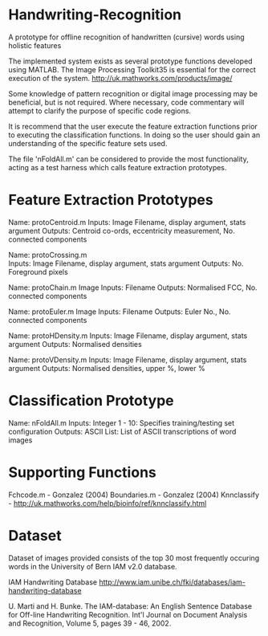Handwriting-Recognition
=======================

A prototype for offline recognition of handwritten (cursive) words using holistic features

The implemented system exists as several prototype functions developed using MATLAB. The Image Processing Toolkit35 is essential for the correct execution of the system. http://uk.mathworks.com/products/image/

Some knowledge of pattern recognition or digital image processing may be beneficial, but is not required. Where necessary, code commentary will attempt to clarify the purpose of specific code regions.

It is recommend that the user execute the feature extraction functions prior to executing the classification functions. In doing so the user should gain an understanding of the specific feature sets used.

The file 'nFoldAll.m' can be considered to provide the most functionality, acting as a test harness which calls feature extraction prototypes.


Feature Extraction Prototypes 
=============================
Name: protoCentroid.m 
Inputs: Image Filename, display argument, stats argument 
Outputs: Centroid co-ords, eccentricity measurement, No. connected components 

Name: protoCrossing.m  
Inputs: Image Filename, display argument, stats argument
Outputs: No. Foreground pixels 

Name: protoChain.m Image 
Inputs: Filename 
Outputs: Normalised FCC, No. connected components  

Name: protoEuler.m Image 
Inputs: Filename 
Outputs: Euler No., No. connected components 

Name: protoHDensity.m
Inputs: Image Filename, display argument, stats argument
Outputs: Normalised densities

Name: protoVDensity.m
Inputs: Image Filename, display argument, stats argument
Outputs: Normalised densities,  upper %, lower %  

Classification Prototype  
=========================
Name:  nFoldAll.m
Inputs: Integer  1 - 10: Specifies training/testing set configuration
Outputs: ASCII List: List of ASCII transcriptions of word images    

Supporting Functions
=======================
Fchcode.m - Gonzalez (2004) 
Boundaries.m - Gonzalez (2004) 
Knnclassify - http://uk.mathworks.com/help/bioinfo/ref/knnclassify.html

Dataset
========

Dataset of images provided consists of the top 30 most frequently occuring words in the University of Bern IAM v2.0 database.

IAM Handwriting Database http://www.iam.unibe.ch/fki/databases/iam-handwriting-database

U. Marti and H. Bunke. The IAM-database: An English Sentence Database for Off-line Handwriting Recognition. Int'l Journal on Document Analysis and Recognition, Volume 5, pages 39 - 46, 2002.
